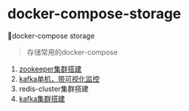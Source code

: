 # docker-compose-storage
🗿docker-compose storage

> 存储常用的docker-compose


1. [zookeeper集群搭建](https://github.com/xiao-ren-wu/docker-compose-storage/blob/main/zookeeper-docker-compose.yml)
2. [kafka单机，带可视化监控](https://github.com/xiao-ren-wu/docker-compose-storage/blob/main/kafka-stand-alone-docker-compose.yml)
3. redis-cluster集群搭建
4. [kafka集群搭建](https://github.com/xiao-ren-wu/docker-compose-storage/blob/main/docker-compose.yml)
